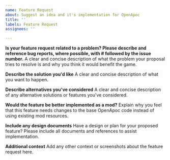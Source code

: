 ```yaml
---
name: Feature Request
about: Suggest an idea and it's implementation for OpenApoc
title: ''
labels: Feature Request
assignees: ''

---
```


**Is your feature request related to a problem? Please describe and reference bug reports, where possible, with # followed by the issue number.**
A clear and concise description of what the problem your proposal tries to resolve is and why you think it would benefit the game.

**Describe the solution you'd like**
A clear and concise description of what you want to happen.

**Describe alternatives you've considered**
A clear and concise description of any alternative solutions or features you've considered.

**Would the feature be better implemented as a mod?**
Explain why you feel that this feature needs changes to the base OpenApoc code instead of using existing mod resources.

**Include any design documents**
Have a design or plan for your proposed feature? Please include all documents and references to assist implementation.

**Additional context**
Add any other context or screenshots about the feature request here.
